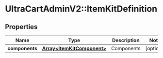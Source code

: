 # UltraCartAdminV2::ItemKitDefinition

## Properties
Name | Type | Description | Notes
------------ | ------------- | ------------- | -------------
**components** | [**Array&lt;ItemKitComponent&gt;**](ItemKitComponent.md) | Components | [optional] 


